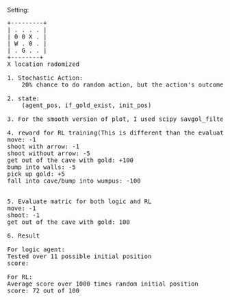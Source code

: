 Setting:
<pre>
+---------+
| . . . . |
| 0 0 X . |
| W . 0 . |
| . G . . |
+--------+
X location radomized

1. Stochastic Action:
	20% chance to do random action, but the action's outcome will recorded correctly in q-table

2. state:
	(agent_pos, if_gold_exist, init_pos)

3. For the smooth version of plot, I used scipy savgol_filter(Total_reward,201,3)

4. reward for RL training(This is different than the evaluation)
move: -1
shoot with arrow: -1
shoot without arrow: -5
get out of the cave with gold: +100
bump into walls: -5
pick up gold: +5
fall into cave/bump into wumpus: -100


5. Evaluate matric for both logic and RL
move: -1
shoot: -1
get out of the cave with gold: 100

6. Result

For logic agent:
Tested over 11 possible initial position
score: 

For RL:
Average score over 1000 times random initial position
score: 72 out of 100

</pre>

